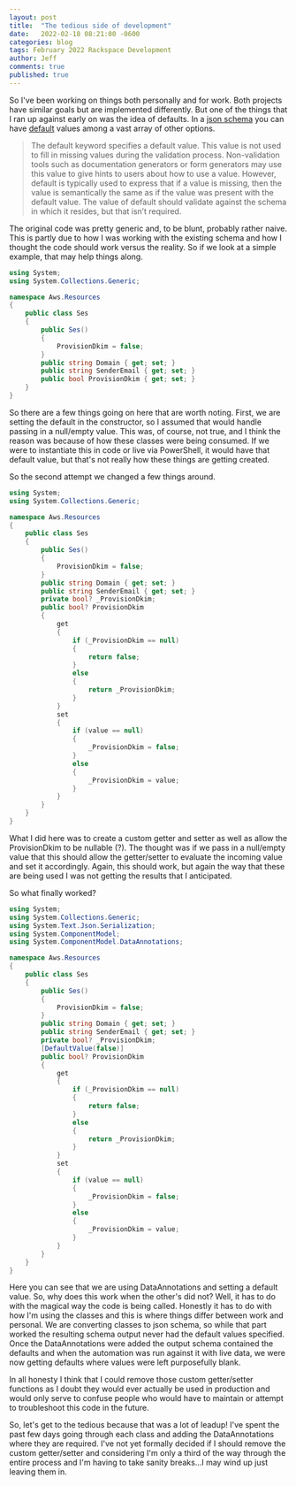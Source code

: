 ```yaml
---
layout: post
title:  "The tedious side of development"
date:   2022-02-18 08:21:00 -0600
categories: blog
tags: February 2022 Rackspace Development
author: Jeff
comments: true
published: true
---
```

So I've been working on things both personally and for work. Both projects have similar goals but are implemented differently. But one of the things that I ran up against early on was the idea of defaults. In a [json schema](https://json-schema.org/understanding-json-schema) you can have [default](https://json-schema.org/understanding-json-schema/reference/generic.html) values among a vast array of other options.

> The default keyword specifies a default value. This value is not used to fill in missing values during the validation process. Non-validation tools such as documentation generators or form generators may use this value to give hints to users about how to use a value. However, default is typically used to express that if a value is missing, then the value is semantically the same as if the value was present with the default value. The value of default should validate against the schema in which it resides, but that isn’t required.

The original code was pretty generic and, to be blunt, probably rather naive. This is partly due to how I was working with the existing schema and how I thought the code should work versus the reality. So if we look at a simple example, that may help things along.

```c#
using System;
using System.Collections.Generic;

namespace Aws.Resources
{
    public class Ses
    {
        public Ses()
        {
            ProvisionDkim = false;
        }
        public string Domain { get; set; }
        public string SenderEmail { get; set; }
        public bool ProvisionDkim { get; set; }
    }
}
```

So there are a few things going on here that are worth noting. First, we are setting the default in the constructor, so I assumed that would handle passing in a null/empty value. This was, of course, not true, and I think the reason was because of how these classes were being consumed.  If we were to instantiate this in code or live via PowerShell, it would have that default value, but that's not really how these things are getting created.

So the second attempt we changed a few things around.

```c#
using System;
using System.Collections.Generic;

namespace Aws.Resources
{
    public class Ses
    {
        public Ses()
        {
            ProvisionDkim = false;
        }
        public string Domain { get; set; }
        public string SenderEmail { get; set; }
        private bool? _ProvisionDkim;
        public bool? ProvisionDkim
        {
            get
            {
                if (_ProvisionDkim == null)
                {
                    return false;
                }
                else
                {
                    return _ProvisionDkim;
                }
            }
            set
            {
                if (value == null)
                {
                    _ProvisionDkim = false;
                }
                else
                {
                    _ProvisionDkim = value;
                }
            }
        }
    }
}
```

What I did here was to create a custom getter and setter as well as allow the ProvisionDkim to be nullable (?). The thought was if we pass in a null/empty value that this should allow the getter/setter to evaluate the incoming value and set it accordingly. Again, this should work, but again the way that these are being used I was not getting the results that I anticipated.

So what finally worked?

```c#
using System;
using System.Collections.Generic;
using System.Text.Json.Serialization;
using System.ComponentModel;
using System.ComponentModel.DataAnnotations;

namespace Aws.Resources
{
    public class Ses
    {
        public Ses()
        {
            ProvisionDkim = false;
        }
        public string Domain { get; set; }
        public string SenderEmail { get; set; }
        private bool? _ProvisionDkim;
        [DefaultValue(false)]
        public bool? ProvisionDkim
        {
            get
            {
                if (_ProvisionDkim == null)
                {
                    return false;
                }
                else
                {
                    return _ProvisionDkim;
                }
            }
            set
            {
                if (value == null)
                {
                    _ProvisionDkim = false;
                }
                else
                {
                    _ProvisionDkim = value;
                }
            }
        }
    }
}
```

Here you can see that we are using DataAnnotations and setting a default value. So, why does this work when the other's did not? Well, it has to do with the magical way the code is being called. Honestly it has to do with how I'm using the classes and this is where things differ between work and personal. We are converting classes to json schema, so while that part worked the resulting schema output never had the default values specified. Once the DataAnnotations were added the output schema contained the defaults and when the automation was run against it with live data, we were now getting defaults where values were left purposefully blank.

In all honesty I think that I could remove those custom getter/setter functions as I doubt they would ever actually be used in production and would only serve to confuse people who would have to maintain or attempt to troubleshoot this code in the future.

So, let's get to the tedious because that was a lot of leadup! I've spent the past few days going through each class and adding the DataAnnotations where they are required. I've not yet formally decided if I should remove the custom getter/setter and considering I'm only a third of the way through the entire process and I'm having to take sanity breaks...I may wind up just leaving them in.
